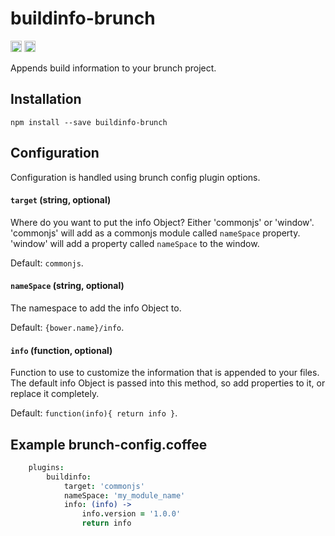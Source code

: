# buildinfo-brunch

<img src="https://img.shields.io/npm/v/buildinfo-brunch.svg" alt="npm version" height="18">
<img src="https://img.shields.io/npm/dt/buildinfo-brunc.svg" alt="npm downloads" height="18">

Appends build information to your brunch project.

## Installation

`npm install --save buildinfo-brunch`

## Configuration

Configuration is handled using brunch config plugin options.

#### `target` (string, optional)

Where do you want to put the info Object? Either 'commonjs' or 'window'.
'commonjs' will add as a commonjs module called `nameSpace` property.
'window' will add a property called `nameSpace` to the window.

Default: `commonjs`.

#### `nameSpace` (string, optional)

The namespace to add the info Object to.

Default: `{bower.name}/info`.

#### `info` (function, optional)

Function to use to customize the information that is appended to your files.
The default info Object is passed into this method, so add properties to it,
or replace it completely.

Default: `function(info){ return info }`.

## Example brunch-config.coffee

```coffee
	plugins:
		buildinfo:
			target: 'commonjs'
			nameSpace: 'my_module_name'
			info: (info) ->
				info.version = '1.0.0'
				return info
````

